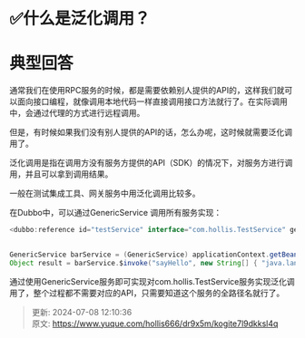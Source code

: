 # ✅什么是泛化调用？

# 典型回答


通常我们在使用RPC服务的时候，都是需要依赖别人提供的API的，这样我们就可以面向接口编程，就像调用本地代码一样直接调用接口方法就行了。在实际调用中，会通过代理的方式进行远程调用。



但是，有时候如果我们没有别人提供的API的话，怎么办呢，这时候就需要泛化调用了。



泛化调用是指在调用方没有服务方提供的API（SDK）的情况下，对服务方进行调用，并且可以拿到调用结果。



一般在测试集成工具、网关服务中用泛化调用比较多。



在Dubbo中，可以通过GenericService 调用所有服务实现：



```java
<dubbo:reference id="testService" interface="com.hollis.TestService" generic="true" />
    

GenericService barService = (GenericService) applicationContext.getBean("testService");
Object result = barService.$invoke("sayHello", new String[] { "java.lang.String" }, new Object[] { "World" });
```



通过使用GenericService服务即可实现对com.hollis.TestService服务实现泛化调用了，整个过程都不需要对应的API，只需要知道这个服务的全路径名就行了。



> 更新: 2024-07-08 12:10:36  
> 原文: <https://www.yuque.com/hollis666/dr9x5m/kogite7l9dkksl4q>